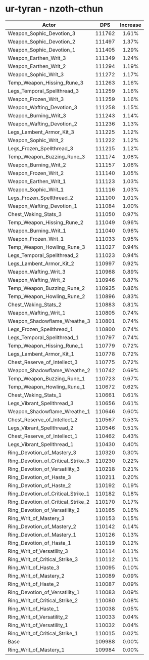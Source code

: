 # ur-tyran - nzoth-cthun
| Actor | DPS | Increase |
|---|:---:|:---:|
|Weapon_Sophic_Devotion_3|111762|1.61%|
|Weapon_Sophic_Devotion_2|111497|1.37%|
|Weapon_Sophic_Devotion_1|111405|1.29%|
|Weapon_Earthen_Writ_3|111349|1.24%|
|Weapon_Earthen_Writ_2|111294|1.19%|
|Weapon_Sophic_Writ_3|111272|1.17%|
|Temp_Weapon_Hissing_Rune_3|111263|1.16%|
|Legs_Temporal_Spellthread_3|111259|1.16%|
|Weapon_Frozen_Writ_3|111259|1.16%|
|Weapon_Wafting_Devotion_3|111258|1.15%|
|Weapon_Burning_Writ_3|111243|1.14%|
|Weapon_Wafting_Devotion_2|111236|1.13%|
|Legs_Lambent_Armor_Kit_3|111225|1.12%|
|Weapon_Sophic_Writ_2|111222|1.12%|
|Legs_Frozen_Spellthread_3|111215|1.12%|
|Temp_Weapon_Buzzing_Rune_3|111174|1.08%|
|Weapon_Burning_Writ_2|111157|1.06%|
|Weapon_Frozen_Writ_2|111140|1.05%|
|Weapon_Earthen_Writ_1|111123|1.03%|
|Weapon_Sophic_Writ_1|111116|1.03%|
|Legs_Frozen_Spellthread_2|111100|1.01%|
|Weapon_Wafting_Devotion_1|111084|1.00%|
|Chest_Waking_Stats_3|111050|0.97%|
|Temp_Weapon_Hissing_Rune_2|111049|0.96%|
|Weapon_Burning_Writ_1|111040|0.96%|
|Weapon_Frozen_Writ_1|111033|0.95%|
|Temp_Weapon_Howling_Rune_3|111027|0.94%|
|Legs_Temporal_Spellthread_2|111023|0.94%|
|Legs_Lambent_Armor_Kit_2|110997|0.92%|
|Weapon_Wafting_Writ_3|110968|0.89%|
|Weapon_Wafting_Writ_2|110946|0.87%|
|Temp_Weapon_Buzzing_Rune_2|110935|0.86%|
|Temp_Weapon_Howling_Rune_2|110896|0.83%|
|Chest_Waking_Stats_2|110883|0.81%|
|Weapon_Wafting_Writ_1|110805|0.74%|
|Weapon_Shadowflame_Wreathe_3|110801|0.74%|
|Legs_Frozen_Spellthread_1|110800|0.74%|
|Legs_Temporal_Spellthread_1|110797|0.74%|
|Temp_Weapon_Hissing_Rune_1|110779|0.72%|
|Legs_Lambent_Armor_Kit_1|110778|0.72%|
|Chest_Reserve_of_Intellect_3|110775|0.72%|
|Weapon_Shadowflame_Wreathe_2|110742|0.69%|
|Temp_Weapon_Buzzing_Rune_1|110723|0.67%|
|Temp_Weapon_Howling_Rune_1|110672|0.62%|
|Chest_Waking_Stats_1|110661|0.61%|
|Legs_Vibrant_Spellthread_3|110656|0.61%|
|Weapon_Shadowflame_Wreathe_1|110646|0.60%|
|Chest_Reserve_of_Intellect_2|110567|0.53%|
|Legs_Vibrant_Spellthread_2|110546|0.51%|
|Chest_Reserve_of_Intellect_1|110462|0.43%|
|Legs_Vibrant_Spellthread_1|110430|0.40%|
|Ring_Devotion_of_Mastery_3|110320|0.30%|
|Ring_Devotion_of_Critical_Strike_3|110230|0.22%|
|Ring_Devotion_of_Versatility_3|110218|0.21%|
|Ring_Devotion_of_Haste_3|110211|0.20%|
|Ring_Devotion_of_Haste_2|110192|0.19%|
|Ring_Devotion_of_Critical_Strike_1|110182|0.18%|
|Ring_Devotion_of_Critical_Strike_2|110170|0.17%|
|Ring_Devotion_of_Versatility_2|110165|0.16%|
|Ring_Writ_of_Mastery_3|110153|0.15%|
|Ring_Devotion_of_Mastery_2|110142|0.14%|
|Ring_Devotion_of_Mastery_1|110126|0.13%|
|Ring_Devotion_of_Haste_1|110119|0.12%|
|Ring_Writ_of_Versatility_3|110114|0.11%|
|Ring_Writ_of_Critical_Strike_3|110112|0.11%|
|Ring_Writ_of_Haste_3|110095|0.10%|
|Ring_Writ_of_Mastery_2|110089|0.09%|
|Ring_Writ_of_Haste_2|110087|0.09%|
|Ring_Devotion_of_Versatility_1|110083|0.09%|
|Ring_Writ_of_Critical_Strike_2|110080|0.08%|
|Ring_Writ_of_Haste_1|110038|0.05%|
|Ring_Writ_of_Versatility_2|110033|0.04%|
|Ring_Writ_of_Versatility_1|110032|0.04%|
|Ring_Writ_of_Critical_Strike_1|110015|0.02%|
|Base|109988|0.00%|
|Ring_Writ_of_Mastery_1|109984|0.00%|
